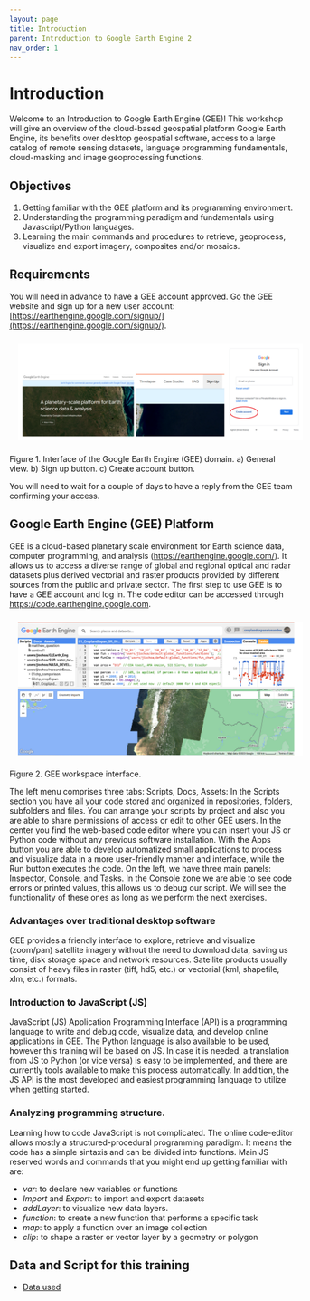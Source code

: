 ```yaml
---
layout: page
title: Introduction
parent: Introduction to Google Earth Engine 2
nav_order: 1
---
```


# Introduction

Welcome to an Introduction to Google Earth Engine (GEE)! This workshop will give an overview of the cloud-based geospatial platform Google Earth Engine, its benefits over desktop geospatial software, access to a large catalog of remote sensing datasets, language programming fundamentals, cloud-masking and image geoprocessing functions.

## Objectives

1. Getting familiar with the GEE platform and its programming environment.
2. Understanding the programming paradigm and fundamentals using Javascript/Python languages.
3. Learning the main commands and procedures to retrieve, geoprocess, visualize and export imagery, composites and/or mosaics.

## Requirements

You will need in advance to have a GEE account approved. Go the GEE website and sign up for a new user account: [https://earthengine.google.com/signup/](https://earthengine.google.com/signup/).

<img align="center" src="../images/intro-gee-images/01_signup.png" hspace="15" vspace="10" width="600">

Figure 1. Interface of the Google Earth Engine (GEE) domain. a) General view. b) Sign up button. c) Create account button.

You will need to wait for a couple of days to have a reply from the GEE team confirming your access.

## Google Earth Engine (GEE) Platform

GEE is a cloud-based planetary scale environment for Earth science data, computer programming, and analysis (https://earthengine.google.com/). It allows us to access a diverse range of global and regional optical and radar datasets plus derived vectorial and raster products provided by different sources from the public and private sector.  The first step to use GEE is to have a GEE account and log in. The code editor can be accessed through https://code.earthengine.google.com.

<img align="center" src="../images/intro-gee-images/02_gee.png" hspace="15" vspace="10" width="600">

Figure 2. GEE workspace interface.

The left menu comprises three tabs: Scripts, Docs, Assets: In the Scripts section you have all your code stored and organized in repositories, folders, subfolders and files.  You can arrange your scripts by project and also you are able to share permissions of access or edit to other GEE users. In the center you find the web-based code editor where you can insert your JS or Python code without any previous software installation. With the Apps button you are able to develop automatized small applications to process and visualize data in a more user-friendly manner and interface, while the Run button executes the code. On the left, we have three main panels: Inspector, Console, and Tasks.  In the Console zone we are able to see code errors or printed values, this allows us to debug our script. We will see the functionality of these ones as long as we perform the next exercises.

### Advantages over traditional desktop software
GEE provides a friendly interface to explore, retrieve and visualize (zoom/pan) satellite imagery without the need to download data, saving us time, disk storage space and network resources. Satellite products usually consist of heavy files in raster (tiff, hd5, etc.) or vectorial (kml, shapefile, xlm, etc.) formats.

### Introduction to JavaScript (JS)
JavaScript (JS) Application Programming Interface (API) is a programming language to write and debug code, visualize data, and develop online applications in GEE.  The Python language is also available to be used, however this training will be based on JS. In case it is needed, a translation from JS to Python (or vice versa) is easy to be implemented, and there are currently tools available to make this process automatically. In addition, the JS API is the most developed and easiest programming language to utilize when getting started.

### Analyzing programming structure.
Learning how to code JavaScript is not complicated.  The online code-editor allows mostly a structured-procedural programming paradigm. It means the code has a simple sintaxis and can be divided into functions. Main JS reserved words and commands that you might end up getting familiar with are:

- *var*: to declare new variables or functions
- *Import* and *Export*: to import and export datasets
- *addLayer*: to visualize new data layers.
- *function*: to create a new function that performs a specific task
- *map*: to apply a function over an image collection
- *clip*: to shape a raster or vector layer by a geometry or polygon

## Data and Script for this training

- [Data used](https://drive.google.com/drive/folders/1Aov0j6ASs6eQVel4EeiiZrGaDRhq5WGQ?usp=share_link)